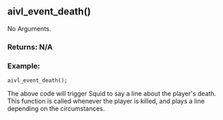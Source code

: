 ## aivl_event_death()

No Arguments.

### Returns: N/A
### Example:
```gml
aivl_event_death();
```
The above code will trigger Squid to say a line about the player's death.
This function is called whenever the player is killed, and plays a line depending on the circumstances.